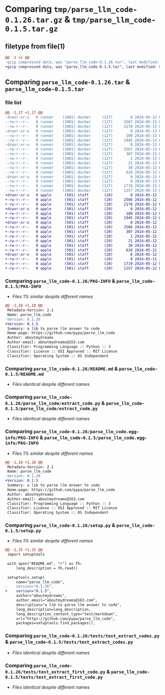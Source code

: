 # Comparing `tmp/parse_llm_code-0.1.26.tar.gz` & `tmp/parse_llm_code-0.1.5.tar.gz`

## filetype from file(1)

```diff
@@ -1 +1 @@
-gzip compressed data, was "parse_llm_code-0.1.26.tar", last modified: Mon May 13 02:10:27 2024, max compression
+gzip compressed data, was "parse_llm_code-0.1.5.tar", last modified: Sun May 12 12:03:20 2024, max compression
```

## Comparing `parse_llm_code-0.1.26.tar` & `parse_llm_code-0.1.5.tar`

### file list

```diff
@@ -1,17 +1,17 @@
-drwxr-xr-x   0 runner    (1001) docker     (127)        0 2024-05-13 02:10:27.335617 parse_llm_code-0.1.26/
--rw-r--r--   0 runner    (1001) docker     (127)     2567 2024-05-13 02:10:27.335617 parse_llm_code-0.1.26/PKG-INFO
--rw-r--r--   0 runner    (1001) docker     (127)     2170 2024-05-13 02:10:21.000000 parse_llm_code-0.1.26/README.md
-drwxr-xr-x   0 runner    (1001) docker     (127)        0 2024-05-13 02:10:27.331617 parse_llm_code-0.1.26/parse_llm_code/
--rw-r--r--   0 runner    (1001) docker     (127)      189 2024-05-13 02:10:21.000000 parse_llm_code-0.1.26/parse_llm_code/__init__.py
--rw-r--r--   0 runner    (1001) docker     (127)     1945 2024-05-13 02:10:21.000000 parse_llm_code-0.1.26/parse_llm_code/extract_code.py
-drwxr-xr-x   0 runner    (1001) docker     (127)        0 2024-05-13 02:10:27.331617 parse_llm_code-0.1.26/parse_llm_code.egg-info/
--rw-r--r--   0 runner    (1001) docker     (127)     2567 2024-05-13 02:10:27.000000 parse_llm_code-0.1.26/parse_llm_code.egg-info/PKG-INFO
--rw-r--r--   0 runner    (1001) docker     (127)      307 2024-05-13 02:10:27.000000 parse_llm_code-0.1.26/parse_llm_code.egg-info/SOURCES.txt
--rw-r--r--   0 runner    (1001) docker     (127)        1 2024-05-13 02:10:27.000000 parse_llm_code-0.1.26/parse_llm_code.egg-info/dependency_links.txt
--rw-r--r--   0 runner    (1001) docker     (127)       21 2024-05-13 02:10:27.000000 parse_llm_code-0.1.26/parse_llm_code.egg-info/top_level.txt
--rw-r--r--   0 runner    (1001) docker     (127)       38 2024-05-13 02:10:27.335617 parse_llm_code-0.1.26/setup.cfg
--rw-r--r--   0 runner    (1001) docker     (127)      629 2024-05-13 02:10:21.000000 parse_llm_code-0.1.26/setup.py
-drwxr-xr-x   0 runner    (1001) docker     (127)        0 2024-05-13 02:10:27.331617 parse_llm_code-0.1.26/tests/
--rw-r--r--   0 runner    (1001) docker     (127)        0 2024-05-13 02:10:21.000000 parse_llm_code-0.1.26/tests/__init__.py
--rw-r--r--   0 runner    (1001) docker     (127)     1719 2024-05-13 02:10:21.000000 parse_llm_code-0.1.26/tests/test_extract_codes.py
--rw-r--r--   0 runner    (1001) docker     (127)     1257 2024-05-13 02:10:21.000000 parse_llm_code-0.1.26/tests/test_extract_first_code.py
+drwxr-xr-x   0 apple      (501) staff       (20)        0 2024-05-12 12:03:20.383337 parse_llm_code-0.1.5/
+-rw-r--r--   0 apple      (501) staff       (20)     2566 2024-05-12 12:03:20.383116 parse_llm_code-0.1.5/PKG-INFO
+-rw-r--r--   0 apple      (501) staff       (20)     2170 2024-05-12 04:20:35.000000 parse_llm_code-0.1.5/README.md
+drwxr-xr-x   0 apple      (501) staff       (20)        0 2024-05-12 12:03:20.381957 parse_llm_code-0.1.5/parse_llm_code/
+-rw-r--r--   0 apple      (501) staff       (20)      189 2024-05-12 03:59:03.000000 parse_llm_code-0.1.5/parse_llm_code/__init__.py
+-rw-r--r--   0 apple      (501) staff       (20)     1945 2024-05-12 03:34:57.000000 parse_llm_code-0.1.5/parse_llm_code/extract_code.py
+drwxr-xr-x   0 apple      (501) staff       (20)        0 2024-05-12 12:03:20.382910 parse_llm_code-0.1.5/parse_llm_code.egg-info/
+-rw-r--r--   0 apple      (501) staff       (20)     2566 2024-05-12 12:03:20.000000 parse_llm_code-0.1.5/parse_llm_code.egg-info/PKG-INFO
+-rw-r--r--   0 apple      (501) staff       (20)      307 2024-05-12 12:03:20.000000 parse_llm_code-0.1.5/parse_llm_code.egg-info/SOURCES.txt
+-rw-r--r--   0 apple      (501) staff       (20)        1 2024-05-12 12:03:20.000000 parse_llm_code-0.1.5/parse_llm_code.egg-info/dependency_links.txt
+-rw-r--r--   0 apple      (501) staff       (20)       21 2024-05-12 12:03:20.000000 parse_llm_code-0.1.5/parse_llm_code.egg-info/top_level.txt
+-rw-r--r--   0 apple      (501) staff       (20)       38 2024-05-12 12:03:20.383383 parse_llm_code-0.1.5/setup.cfg
+-rw-r--r--   0 apple      (501) staff       (20)      628 2024-05-12 12:03:16.000000 parse_llm_code-0.1.5/setup.py
+drwxr-xr-x   0 apple      (501) staff       (20)        0 2024-05-12 12:03:20.382741 parse_llm_code-0.1.5/tests/
+-rw-r--r--   0 apple      (501) staff       (20)        0 2024-05-11 18:16:52.000000 parse_llm_code-0.1.5/tests/__init__.py
+-rw-r--r--   0 apple      (501) staff       (20)     1719 2024-05-12 04:13:51.000000 parse_llm_code-0.1.5/tests/test_extract_codes.py
+-rw-r--r--   0 apple      (501) staff       (20)     1257 2024-05-12 04:11:36.000000 parse_llm_code-0.1.5/tests/test_extract_first_code.py
```

### Comparing `parse_llm_code-0.1.26/PKG-INFO` & `parse_llm_code-0.1.5/PKG-INFO`

 * *Files 1% similar despite different names*

```diff
@@ -1,10 +1,10 @@
 Metadata-Version: 2.1
 Name: parse_llm_code
-Version: 0.1.26
+Version: 0.1.5
 Summary: a lib to parse llm answer to code
 Home-page: https://github.com/pypa/parse_llm_code
 Author: aboutmydreams
 Author-email: aboutmydreams@163.com
 Classifier: Programming Language :: Python :: 3
 Classifier: License :: OSI Approved :: MIT License
 Classifier: Operating System :: OS Independent
```

### Comparing `parse_llm_code-0.1.26/README.md` & `parse_llm_code-0.1.5/README.md`

 * *Files identical despite different names*

### Comparing `parse_llm_code-0.1.26/parse_llm_code/extract_code.py` & `parse_llm_code-0.1.5/parse_llm_code/extract_code.py`

 * *Files identical despite different names*

### Comparing `parse_llm_code-0.1.26/parse_llm_code.egg-info/PKG-INFO` & `parse_llm_code-0.1.5/parse_llm_code.egg-info/PKG-INFO`

 * *Files 1% similar despite different names*

```diff
@@ -1,10 +1,10 @@
 Metadata-Version: 2.1
 Name: parse_llm_code
-Version: 0.1.26
+Version: 0.1.5
 Summary: a lib to parse llm answer to code
 Home-page: https://github.com/pypa/parse_llm_code
 Author: aboutmydreams
 Author-email: aboutmydreams@163.com
 Classifier: Programming Language :: Python :: 3
 Classifier: License :: OSI Approved :: MIT License
 Classifier: Operating System :: OS Independent
```

### Comparing `parse_llm_code-0.1.26/setup.py` & `parse_llm_code-0.1.5/setup.py`

 * *Files 1% similar despite different names*

```diff
@@ -1,15 +1,15 @@
 import setuptools
 
 with open("README.md", "r") as fh:
     long_description = fh.read()
 
 setuptools.setup(
     name="parse_llm_code",
-    version="0.1.26",
+    version="0.1.5",
     author="aboutmydreams",
     author_email="aboutmydreams@163.com",
     description="a lib to parse llm answer to code",
     long_description=long_description,
     long_description_content_type="text/markdown",
     url="https://github.com/pypa/parse_llm_code",
     packages=setuptools.find_packages(),
```

### Comparing `parse_llm_code-0.1.26/tests/test_extract_codes.py` & `parse_llm_code-0.1.5/tests/test_extract_codes.py`

 * *Files identical despite different names*

### Comparing `parse_llm_code-0.1.26/tests/test_extract_first_code.py` & `parse_llm_code-0.1.5/tests/test_extract_first_code.py`

 * *Files identical despite different names*

